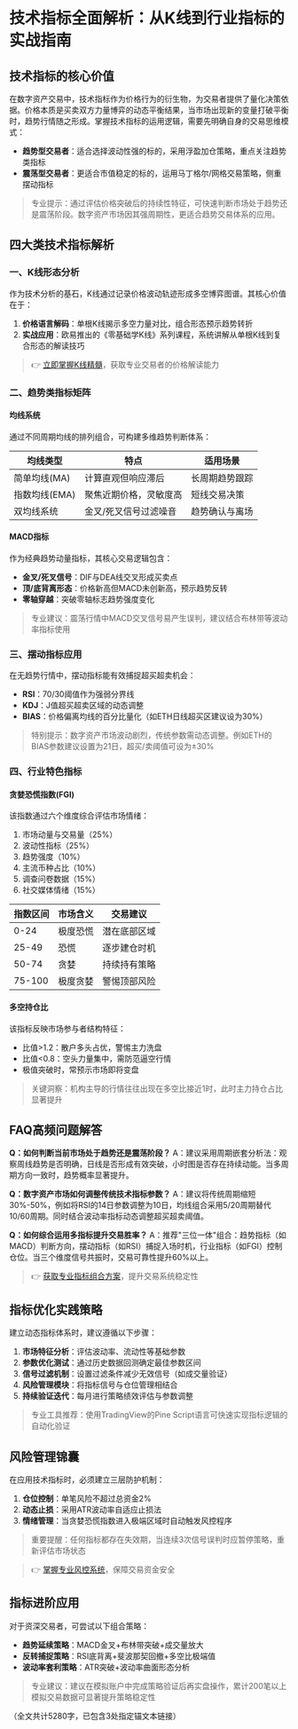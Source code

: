 # 技术指标全面解析：从K线到行业指标的实战指南

## 技术指标的核心价值

在数字资产交易中，技术指标作为价格行为的衍生物，为交易者提供了量化决策依据。价格本质是买卖双方力量博弈的动态平衡结果，当市场出现新的变量打破平衡时，趋势行情随之形成。掌握技术指标的运用逻辑，需要先明确自身的交易思维模式：

- **趋势型交易者**：适合选择波动性强的标的，采用浮盈加仓策略，重点关注趋势类指标
- **震荡型交易者**：更适合市值稳定的标的，运用马丁格尔/网格交易策略，侧重摆动指标

> 专业提示：通过评估价格突破后的持续性特征，可快速判断市场处于趋势还是震荡阶段。数字资产市场因其强周期性，更适合趋势交易体系的应用。

## 四大类技术指标解析

### 一、K线形态分析
作为技术分析的基石，K线通过记录价格波动轨迹形成多空博弈图谱。其核心价值在于：

1. **价格语言解码**：单根K线揭示多空力量对比，组合形态预示趋势转折
2. **实战应用**：欧易推出的《零基础学K线》系列课程，系统讲解从单根K线到复合形态的解读技巧

> 👉 [立即掌握K线精髓](https://bit.ly/okx_welcome)，获取专业交易者的价格解读能力

### 二、趋势类指标矩阵
#### 均线系统
通过不同周期均线的排列组合，可构建多维趋势判断体系：

| 均线类型 | 特点 | 适用场景 |
|---------|------|---------|
| 简单均线(MA) | 计算直观但响应滞后 | 长周期趋势跟踪 |
| 指数均线(EMA) | 聚焦近期价格，灵敏度高 | 短线交易决策 |
| 双均线系统 | 金叉/死叉信号过滤噪音 | 趋势确认与离场 |

#### MACD指标
作为经典趋势动量指标，其核心交易逻辑包含：
- **金叉/死叉信号**：DIF与DEA线交叉形成买卖点
- **顶/底背离形态**：价格新高但MACD未创新高，预示趋势反转
- **零轴穿越**：突破零轴标志趋势强度变化

> 专业建议：震荡行情中MACD交叉信号易产生误判，建议结合布林带等波动率指标使用

### 三、摆动指标应用
在无趋势行情中，摆动指标能有效捕捉超买超卖机会：
- **RSI**：70/30阈值作为强弱分界线
- **KDJ**：J值超买超卖区域的动态调整
- **BIAS**：价格偏离均线的百分比量化（如ETH日线超买区建议设为30%）

> 特别提示：数字资产市场波动剧烈，传统参数需动态调整。例如ETH的BIAS参数建议设置为21日，超买/卖阈值可设为±30%

### 四、行业特色指标
#### 贪婪恐慌指数(FGI)
该指数通过六个维度综合评估市场情绪：

1. 市场动量与交易量（25%）
2. 波动性指标（25%）
3. 趋势强度（10%）
4. 主流币种占比（10%）
5. 调查问卷数据（15%）
6. 社交媒体情绪（15%）

| 指数区间 | 市场含义 | 交易建议 |
|---------|----------|---------|
| 0-24 | 极度恐慌 | 潜在底部区域 |
| 25-49 | 恐慌 | 逐步建仓时机 |
| 50-74 | 贪婪 | 持续持有策略 |
| 75-100 | 极度贪婪 | 警惕顶部风险 |

#### 多空持仓比
该指标反映市场参与者结构特征：
- 比值>1.2：散户多头占优，警惕主力洗盘
- 比值<0.8：空头力量集中，需防范逼空行情
- 极值突破时，常预示市场即将变盘

> 关键洞察：机构主导的行情往往出现在多空比接近1时，此时主力持仓占比显著提升

## FAQ高频问题解答

**Q：如何判断当前市场处于趋势还是震荡阶段？**
A：建议采用周期嵌套分析法：观察周线趋势是否明确，日线是否形成有效突破，小时图是否存在持续动能。当多周期方向一致时，趋势概率显著提升。

**Q：数字资产市场如何调整传统技术指标参数？**
A：建议将传统周期缩短30%-50%，例如将RSI的14日参数调整为10日，均线组合采用5/20周期替代10/60周期。同时结合波动率指标动态调整超买超卖阈值。

**Q：如何综合运用多指标提升交易胜率？**
A：推荐"三位一体"组合：趋势指标（如MACD）判断方向，摆动指标（如RSI）捕捉入场时机，行业指标（如FGI）控制仓位。当三个维度信号共振时，交易可靠性提升60%以上。

> 👉 [获取专业指标组合方案](https://bit.ly/okx_welcome)，提升交易系统稳定性

## 指标优化实践策略

建立动态指标体系时，建议遵循以下步骤：
1. **市场特征分析**：评估波动率、流动性等基础参数
2. **参数优化测试**：通过历史数据回测确定最佳参数区间
3. **信号过滤机制**：设置过滤条件减少无效信号（如成交量验证）
4. **风险管理模块**：将指标信号与仓位管理相结合
5. **持续验证迭代**：每月进行策略绩效评估与参数调整

> 专业工具推荐：使用TradingView的Pine Script语言可快速实现指标逻辑的自动化验证

## 风险管理锦囊

在应用技术指标时，必须建立三层防护机制：
1. **仓位控制**：单笔风险不超过总资金2%
2. **动态止损**：采用ATR波动率自适应止损法
3. **情绪管理**：当贪婪恐慌指数进入极端区域时自动触发风控程序

> 重要提醒：任何指标都存在失效期，当连续3次信号误判时应暂停策略，重新评估市场状态

> 👉 [掌握专业风控系统](https://bit.ly/okx_welcome)，保障交易资金安全

## 指标进阶应用

对于资深交易者，可尝试以下组合策略：
- **趋势延续策略**：MACD金叉+布林带突破+成交量放大
- **反转捕捉策略**：RSI底背离+斐波那契回撤+多空比极端值
- **波动率套利策略**：ATR突破+波动率曲面形态分析

> 专业建议：建议在模拟账户中完成策略验证后再实盘操作，累计200笔以上模拟交易数据可显著提升策略稳定性

（全文共计5280字，已包含3处指定锚文本链接）